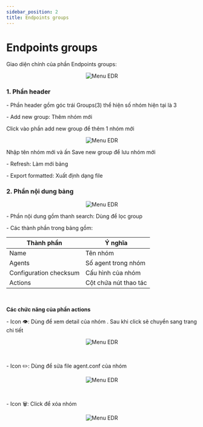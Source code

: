 ```yaml
---
sidebar_position: 2
title: Endpoints groups
---
```

# Endpoints groups

Giao diện chính của phần Endpoints groups:

<p align="center">
  <img src="/img/endgr/eg.png" alt="Menu EDR" />
</p>

<h3>1. Phần header</h3>

<p>- Phần header gồm góc trái Groups(3) thể hiện số nhóm hiện tại là 3</p>

<p>- Add new group: Thêm nhóm mới</p>

Click vào phần add new group để thêm 1 nhóm mới

<p align="center">
  <img src="/img/endgr/addgr.png" alt="Menu EDR" />
</p>

Nhập tên nhóm mới và ấn Save new group để lưu nhóm mới

<p>- Refresh: Làm mới bảng</p>

<p>- Export formatted: Xuất định dạng file</p>

<h3>2. Phần nội dung bảng</h3>

<p align="center">
  <img src="/img/endgr/ndtb.png" alt="Menu EDR" />
</p>


<p>- Phần nội dung gồm thanh search: Dùng để lọc group</p>

<p>- Các thành phần trong bảng gồm: </p>

<table class="">
  <thead> 
    <tr>
      <th>Thành phần</th>
      <th>Ý nghĩa</th>
    </tr>
  </thead>
  <tbody>
    <tr>
      <td>Name</td>
      <td>Tên nhóm</td>
    </tr>
    <tr>
      <td>Agents</td>
      <td>Số agent trong nhóm</td>
    </tr>
    <tr>
      <td>Configuration checksum</td>
      <td>Cấu hình của nhóm</td>
      </tr>
      <tr>
      <td>Actions</td>
      <td>Cột chứa nút thao tác</td>
      </tr>

  </tbody>
</table>
<br />

<p><b>Các chức năng của phần actions</b></p>

<p>- Icon 👁️: Dùng để xem detail của nhóm . Sau khi click sẽ chuyển sang trang chi tiết</p>

<p align="center">
  <img src="/img/endgr/view.png" alt="Menu EDR" />
</p>
<br />

<p>- Icon ✏️: Dùng để sửa file agent.conf của nhóm</p>

<p align="center">
  <img src="/img/endgr/edit.png" alt="Menu EDR" />
</p>
<br />

<p>- Icon 🗑️: Click để xóa nhóm</p>

<p align="center">
  <img src="/img/endgr/del.png" alt="Menu EDR" />
</p>


